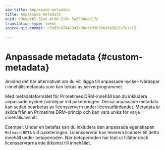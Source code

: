```yaml
---
seo-title: Anpassade metadata
title: Anpassade metadata
uuid: 99bdef62-32a9-4fd0-919c-5a2594e8d17e
translation-type: tm+mt
source-git-commit: c78d3c87848943a0be3433b2b6a543822a7e1c15

---
```



# Anpassade metadata {#custom-metadata}

Använd det här alternativet om du vill lägga till anpassade nyckel-/värdepar i innehållsmetadata som kan tolkas av serverprogrammet.

Med metadataformatet för Primetimes DRM-innehåll kan du inkludera anpassade nyckel-/värdepar vid paketeringen. Dessa anpassade metadata kan sedan bearbetas av licensservern under licensutfärdandet. Metadata är skilda från en Primetime DRM-princip och kan vara unika för varje innehållsavsnitt.

Exempel: Under en betafas kan du inkludera den anpassade egenskapen `Release:BETA` vid paketeringen. Licensservrar kan leverera licenser till detta innehåll under betaperioden. När betaperioden har löpt ut tillåter dock licensservrarna inte åtkomst till innehållet.
